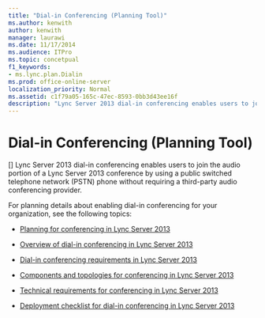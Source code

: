 ```yaml
---
title: "Dial-in Conferencing (Planning Tool)"
ms.author: kenwith
author: kenwith
manager: laurawi
ms.date: 11/17/2014
ms.audience: ITPro
ms.topic: concetpual
f1_keywords:
- ms.lync.plan.Dialin
ms.prod: office-online-server
localization_priority: Normal
ms.assetid: c1f79a05-165c-47ec-8593-0bb3d43ee16f
description: "Lync Server 2013 dial-in conferencing enables users to join the audio portion of a Lync Server 2013 conference by using a public switched telephone network (PSTN) phone without requiring a third-party audio conferencing provider."
---
```


# Dial-in Conferencing (Planning Tool)
[]
Lync Server 2013 dial-in conferencing enables users to join the audio portion of a Lync Server 2013 conference by using a public switched telephone network (PSTN) phone without requiring a third-party audio conferencing provider.
  
For planning details about enabling dial-in conferencing for your organization, see the following topics: 
  
- [Planning for conferencing in Lync Server 2013](planning-for-conferencing.md)
    
- [Overview of dial-in conferencing in Lync Server 2013](dial-in-conferencing-overview.md)
    
- [Dial-in conferencing requirements in Lync Server 2013](dial-in-conferencing-requirements.md)
    
- [Components and topologies for conferencing in Lync Server 2013](components-and-topologies-for-conferencing.md)
    
- [Technical requirements for conferencing in Lync Server 2013](technical-requirements-for-conferencing.md)
    
- [Deployment checklist for dial-in conferencing in Lync Server 2013](deployment-checklist-for-dial-in-conferencing.md)
    

